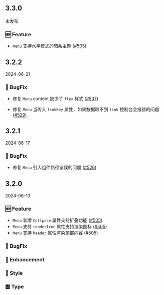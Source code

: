 ## 3.3.0
未发布

### 🆕 Feature
- `Menu` 支持水平模式的暗系主题 ([#505](https://github.com/sheinsight/shineout-next/pull/505))

## 3.2.2
2024-06-21

### 🐞 BugFix
- 修复 `Menu` content 缺少了 `flex` 样式  ([#537](https://github.com/sheinsight/shineout-next/pull/537))

- 修复 `Menu` 当传入 `linkKey` 属性，如果数据取不到 `link` 控制台会报错的问题  ([#529](https://github.com/sheinsight/shineout-next/pull/529))

## 3.2.1
2024-06-17

### 🐞 BugFix
- 修复 `Menu` 引入组件路径错误的问题 ([#526](https://github.com/sheinsight/shineout-next/pull/526))


## 3.2.0
2024-06-13

### 🆕 Feature

- `Menu` 新增 `Collpase` 属性支持折叠功能 ([#505](https://github.com/sheinsight/shineout-next/pull/505))
- `Menu` 支持 `renderIcon` 属性支持渲染图标  ([#505](https://github.com/sheinsight/shineout-next/pull/505))
- `Menu` 支持 `header` 属性渲染顶部内容  ([#505](https://github.com/sheinsight/shineout-next/pull/505))

### 🐞 BugFix

### 💎 Enhancement

### 💅 Style

### 🆎 Type




